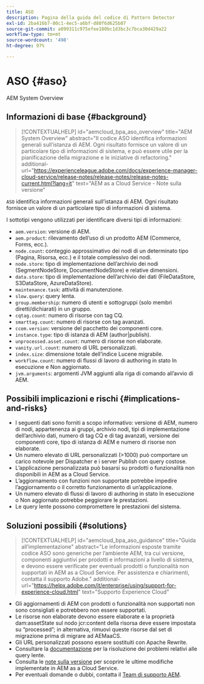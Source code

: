 ```yaml
---
title: ASO
description: Pagina della guida del codice di Pattern Detector
exl-id: 2ba416b7-80c1-4ec5-a6bf-d80f6d625b07
source-git-commit: a899311c975efee180bc1d3bc3c7bca30d429a22
workflow-type: tm+mt
source-wordcount: '498'
ht-degree: 97%

---
```


# ASO {#aso}

AEM System Overview

## Informazioni di base {#background}

>[!CONTEXTUALHELP]
>id="aemcloud_bpa_aso_overview"
>title="AEM System Overview"
>abstract="Il codice ASO identifica informazioni generali sull’istanza di AEM. Ogni risultato fornisce un valore di un particolare tipo di informazioni di sistema, e può essere utile per la pianificazione della migrazione e le iniziative di refactoring."
>additional-url="https://experienceleague.adobe.com/docs/experience-manager-cloud-service/release-notes/release-notes/release-notes-current.html?lang=it" text="AEM as a Cloud Service - Note sulla versione"

`ASO` identifica informazioni generali sull’istanza di AEM. Ogni risultato fornisce un valore di un particolare tipo di informazioni di sistema.

I sottotipi vengono utilizzati per identificare diversi tipi di informazioni:

* `aem.version`: versione di AEM.
* `aem.product`: rilevamento dell’uso di un prodotto AEM (Commerce, Forms, ecc.).
* `node.count`: conteggio approssimativo dei nodi di un determinato tipo (Pagina, Risorsa, ecc.) e il totale complessivo dei nodi.
* `node.store`: tipo di implementazione dell’archivio dei nodi (SegmentNodeStore, DocumentNodeStore) e relative dimensioni.
* `data.store`: tipo di implementazione dell’archivio dei dati (FileDataStore, S3DataStore, AzureDataStore).
* `maintenance.task`: attività di manutenzione.
* `slow.query`: query lenta.
* `group.membership`: numero di utenti e sottogruppi (solo membri diretti/dichiarati) in un gruppo.
* `cqtag.count`: numero di risorse con tag CQ.
* `smarttag.count`: numero di risorse con tag avanzati.
* `ccom.version`: versione del pacchetto dei componenti core.
* `instance.type`: tipo di istanza di AEM (author|publish).
* `unprocessed.asset.count`: numero di risorse non elaborate.
* `vanity.url.count`: numero di URL personalizzati.
* `index.size`: dimensione totale dell’indice Lucene migrabile.
* `workflow.count`: numero di flussi di lavoro di authoring in stato In esecuzione e Non aggiornato.
* `jvm.arguments`: argomenti JVM aggiunti alla riga di comando all’avvio di AEM.

## Possibili implicazioni e rischi {#implications-and-risks}

* I seguenti dati sono forniti a scopo informativo: versione di AEM, numero di nodi, appartenenza ai gruppi, archivio nodi, tipi di implementazione dell’archivio dati, numero di tag CQ e di tag avanzati, versione dei componenti core, tipo di istanza di AEM e numero di risorse non elaborate.
* Un numero elevato di URL personalizzati (>1000) può comportare un carico notevole per Dispatcher e i server Publish con query costose.
* L’applicazione personalizzata può basarsi su prodotti o funzionalità non disponibili in AEM as a Cloud Service.
* L’aggiornamento con funzioni non supportate potrebbe impedire l’aggiornamento o il corretto funzionamento di un’applicazione.
* Un numero elevato di flussi di lavoro di authoring in stato In esecuzione o Non aggiornato potrebbe peggiorare le prestazioni.
* Le query lente possono compromettere le prestazioni del sistema.

## Soluzioni possibili {#solutions}

>[!CONTEXTUALHELP]
>id="aemcloud_bpa_aso_guidance"
>title="Guida all’implementazione"
>abstract="Le informazioni esposte tramite codice ASO sono generiche per l’ambiente AEM, tra cui versione, componenti aggiuntivi per prodotti e informazioni a livello di sistema, e devono essere verificate per eventuali prodotti o funzionalità non supportati in AEM as a Cloud Service. Per assistenza e chiarimenti, contatta il supporto Adobe."
>additional-url="https://helpx.adobe.com/it/enterprise/using/support-for-experience-cloud.html" text="Supporto Experience Cloud"

* Gli aggiornamenti di AEM con prodotti o funzionalità non supportati non sono consigliati e potrebbero non essere supportati.
* Le risorse non elaborate devono essere elaborate e la proprietà dam:assetState sul nodo jcr:content della risorsa deve essere impostata su “processed”; in alternativa, rimuovi queste risorse dal set di migrazione prima di migrare ad AEMaaCS.
* Gli URL personalizzati possono essere sostituiti con Apache Rewrite.
* Consultare la [documentazione](https://experienceleague.adobe.com/docs/experience-manager-65/developing/bestpractices/troubleshooting-slow-queries.html?lang=it) per la risoluzione dei problemi relativi alle query lente.
* Consulta le [note sulla versione](https://experienceleague.adobe.com/docs/experience-manager-cloud-service/release-notes/release-notes/release-notes-current.html?lang=it) per scoprire le ultime modifiche implementate in AEM as a Cloud Service.
* Per eventuali domande o dubbi, contatta il [Team di supporto AEM](https://helpx.adobe.com/it/enterprise/using/support-for-experience-cloud.html).

